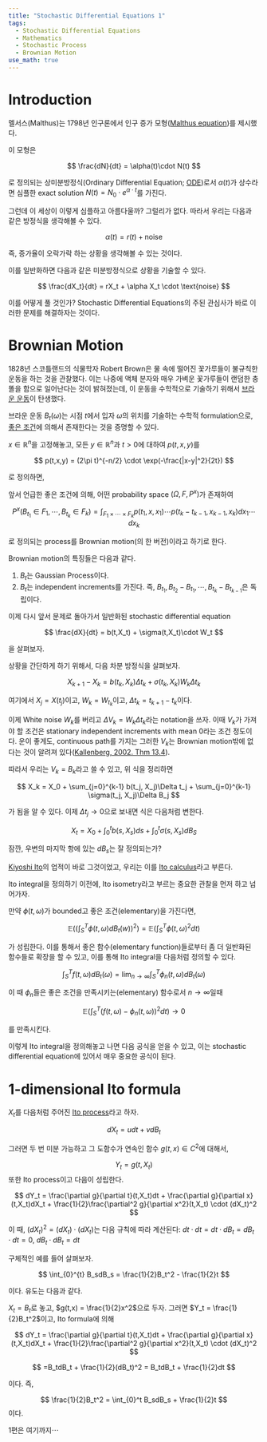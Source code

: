 ```yaml
---
title: "Stochastic Differential Equations 1"
tags:
  - Stochastic Differential Equations
  - Mathematics
  - Stochastic Process
  - Brownian Motion
use_math: true
---
```


# Introduction

멜서스(Malthus)는 1798년 인구론에서 인구 증가 모형([Malthus equation](https://en.wikipedia.org/wiki/Malthusian_growth_model))를 제시했다.

이 모형은


$$
\frac{dN}{dt} = \alpha(t)\cdot N(t)
$$

로 정의되는 상미분방정식(Ordinary Differential Equation; [ODE](https://en.wikipedia.org/wiki/Ordinary_differential_equation))로서 $\alpha(t)$가 상수라면 심플한 exact solution $N(t) = N_0\cdot e^{\alpha\cdot t}$를 가진다.

그런데 이 세상이 이렇게 심플하고 아름다울까? 그럴리가 없다. 따라서 우리는 다음과 같은 방정식을 생각해볼 수 있다.

$$
\alpha(t) = r(t) + \text{noise}
$$

즉, 증가율이 오락가락 하는 상황을 생각해볼 수 있는 것이다.

이를 일반화하면 다음과 같은 미분방정식으로 상황을 기술할 수 있다.

$$
\frac{dX_t}{dt} = rX_t + \alpha X_t \cdot \text{noise}
$$


이를 어떻게 풀 것인가? Stochastic Differential Equations의 주된 관심사가 바로 이러한 문제를 해결하자는 것이다.

# Brownian Motion

1828년 스코틀랜드의 식물학자 Robert Brown은 물 속에 떨어진 꽃가루들이 불규칙한 운동을 하는 것을 관찰했다. 이는 나중에 액체 분자와 매우 가벼운 꽃가루들이 랜덤한 충똘을 함으로 일어난다는 것이 밝혀졌는데, 이 운동을 수학적으로 기술하기 위해서 [브라운 운동](https://en.wikipedia.org/wiki/Brownian_motion)이 탄생했다.


브라운 운동 $B_t(\omega)$는 시점 $t$에서 입자 $\omega$의 위치를 기술하는 수학적 formulation으로, [좋은 조건](https://en.wikipedia.org/wiki/Kolmogorov_extension_theorem)에 의해서 존재한다는 것을 증명할 수 있다.

$x\in\mathbb{R}^n$을 고정해놓고, 모든 $y\in\mathbb{R}^n$과 $t>0$에 대하여 $p(t,x,y)$를

$$
p(t,x,y) = (2\pi t)^{-n/2} \cdot \exp(-\frac{|x-y|^2}{2t})
$$

로 정의하면,

앞서 언급한 좋은 조건에 의해, 어떤 probability space $(\Omega, F, P^x)$가 존재하여

$$
P^x(B_{t_1}\in F_1, \cdots, B_{t_k}\in F_k) = \int_{F_1\times\cdots\times F_k}p(t_1,x,x_1)\cdots p(t_k-t_{k-1},x_{k-1},x_k)dx_1\cdots dx_k
$$

로 정의되는 process를 Brownian motion(의 한 버전)이라고 하기로 한다.

Brownian motion의 특징들은 다음과 같다.

1. $B_t$는 Gaussian Process이다.
2. $B_t$는 independent increments를 가진다. 즉, $B_{t_1}, B_{t_2} - B_{t_1}, \cdots, B_{t_k} - B_{t_{k-1}}$은 독립이다.

이제 다시 앞서 문제로 돌아가서 일반화된 stochastic differential equation 

$$
\frac{dX}{dt} = b(t,X_t) + \sigma(t,X_t)\cdot W_t
$$

을 살펴보자.


상황을 간단하게 하기 위해서, 다음 차분 방정식을 살펴보자.

$$
X_{k+1} - X_k = b(t_k, X_k)\Delta t_k + \sigma(t_k, X_k)W_k\Delta t_k
$$

여기에서 $X_j = X(t_j)$이고, $W_k = W_{t_k}$이고, $\Delta t_k = t_{k+1} - t_k$이다.

이제 White noise $W_k$를 버리고 $\Delta V_k = W_k \Delta t_k$라는 notation을 쓰자. 이때 $V_k$가 가져야 할 조건은 stationary independent increments with mean 0라는 조건 정도이다. 운이 좋게도, continuous path를 가지는 그러한 $V_k$는 Brownian motion밖에 없다는 것이 알려져 있다([Kallenberg, 2002. Thm 13.4](https://www.springer.com/gp/book/9780387953137)).

따라서 우리는 $V_k = B_k$라고 쓸 수 있고, 위 식을 정리하면

$$
X_k = X_0 + \sum_{j=0}^{k-1} b(t_j, X_j)\Delta t_j + \sum_{j=0}^{k-1} \sigma(t_j, X_j)\Delta B_j
$$

가 됨을 알 수 있다. 이제 $\Delta t_j\to0$으로 보내면 식은 다음처럼 변한다.

$$
X_t = X_0 + \int_{0}^{t} b(s,X_s)ds + \int_{0}^t \sigma(s,X_s) dB_S
$$

잠깐, 우변의 마지막 항에 있는 $dB_s$는 잘 정의되는가? 

[Kiyoshi Ito](https://en.wikipedia.org/wiki/Kiyosi_It%C3%B4)의 업적이 바로 그것이었고, 우리는 이를 [Ito calculus](https://en.wikipedia.org/wiki/It%C3%B4_calculus)라고 부른다.

Ito integral을 정의하기 이전에, Ito isometry라고 부르는 중요한 관찰을 먼저 하고 넘어가자.

만약 $\phi(t,\omega)$가 bounded고 좋은 조건(elementary)을 가진다면, 

$$
\mathbb{E}((\int_{S}^{T}\phi(t,\omega)dB_t(w))^2) = \mathbb{E}(\int_S^T\phi(t,\omega)^2dt)
$$

가 성립한다. 이를 통해서 좋은 함수(elementary function)들로부터 좀 더 일반화된 함수들로 확장을 할 수 있고, 이를 통해 Ito integral을 다음처럼 정의할 수 있다.

$$
\int_S^T f(t,\omega)dB_t(\omega) = \lim_{n\to\infty}\int_{S}^T\phi_n(t,\omega)dB_t(\omega)
$$

이 때 $\phi_n$들은 좋은 조건을 만족시키는(elementary) 함수로서 $n\to\infty$일때

$$
\mathbb{E}(\int_{S}^{T} (f(t,\omega) - \phi_n(t,\omega))^2dt)\to0
$$

를 만족시킨다.

이렇게 Ito integral을 정의해놓고 나면 다음 공식을 얻을 수 있고, 이는 stochastic differential equation에 있어서 매우 중요한 공식이 된다.

# 1-dimensional Ito formula

$X_t$를 다음처럼 주어진 [Ito process](https://en.wikipedia.org/wiki/It%C3%B4_calculus#It%C3%B4_processes)라고 하자.

$$
dX_t = udt + vdB_t
$$

그러면 두 번 미분 가능하고 그 도함수가 연속인 함수 $g(t,x)\in C^2$에 대해서, 

$$
Y_t = g(t,X_t)
$$
또한 Ito process이고 다음이 성립한다.

$$
dY_t = \frac{\partial g}{\partial t}(t,X_t)dt + \frac{\partial g}{\partial x}(t,X_t)dX_t + \frac{1}{2}\frac{\partial^2 g}{\partial x^2}(t,X_t) \cdot (dX_t)^2
$$

이 때, $(dX_t)^2 = (dX_t)\cdot(dX_t)$는 다음 규칙에 따라 계산된다: $dt\cdot dt = dt\cdot dB_t = dB_t\cdot dt = 0$, $dB_t\cdot dB_t = dt$

구체적인 예를 들어 살펴보자.

$$
\int_{0}^{t} B_sdB_s = \frac{1}{2}B_t^2 - \frac{1}{2}t
$$

이다. 유도는 다음과 같다.

$X_t = B_t$로 놓고, $g(t,x) = \frac{1}{2}x^2$으로 두자. 그러면 $Y_t = \frac{1}{2}B_t^2$이고, Ito formula에 의해

$$
dY_t = \frac{\partial g}{\partial t}(t,X_t)dt + \frac{\partial g}{\partial x}(t,X_t)dX_t + \frac{1}{2}\frac{\partial^2 g}{\partial x^2}(t,X_t) \cdot (dX_t)^2
$$

$$
=B_tdB_t + \frac{1}{2}(dB_t)^2 = B_tdB_t + \frac{1}{2}dt
$$

이다. 즉,

$$
\frac{1}{2}B_t^2 = \int_{0}^t B_sdB_s + \frac{1}{2}t
$$
이다.


1편은 여기까지$\cdots$
